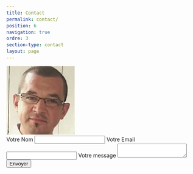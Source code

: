 ```yaml
---
title: Contact
permalink: contact/
position: 6
navigation: true
ordre: 3
section-type: contact
layout: page
---
```


<img class="intro-author" src="/img/author.png" alt="moi">

<br>

<form action="https://formspree.io/{{ site.email }}" method="POST">
    <label for="name">Votre Nom</label>
    <input type="text" name="nom">
    <label for="email">Votre Email</label>
    <input type="email" name="email">
    <label for="texte">Votre message</label>
    <textarea name="texte"></textarea>
    <button type="submit">Envoyer</button>
</form>